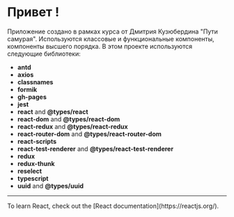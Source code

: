 # Привет !

Приложение создано в рамках курса от Дмитрия Кузюбердина "Пути самурая". Используются классовые и функциональные компоненты, компоненты высшего порядка.
В этом проекте используются следующие библиотеки:

- **antd**
- **axios**
- **classnames**
- **formik**
- **gh-pages**
- **jest**
- **react** and **@types/react**
- **react-dom** and **@types/react-dom**
- **react-redux** and **@types/react-redux**
- **react-router-dom** and **@types/react-router-dom**
- **react-scripts**
- **react-test-renderer** and **@types/react-test-renderer**
- **redux**
- **redux-thunk**
- **reselect**
- **typescript**
- **uuid** and **@types/uuid**

<hr>
To learn React, check out the [React documentation](https://reactjs.org/).

